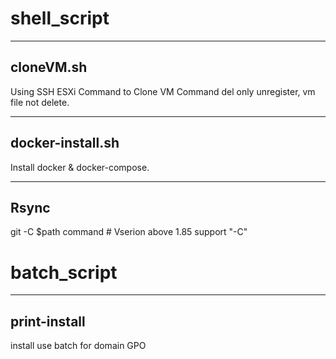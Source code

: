 # shell_script
---
cloneVM.sh
---
Using SSH ESXi Command to Clone VM
Command del only unregister, vm file not delete.

---
docker-install.sh
---
Install docker & docker-compose.

---
Rsync
---
git -C $path command # Vserion above 1.85 support "-C"

# batch_script
---
print-install
---
install use batch for domain GPO
